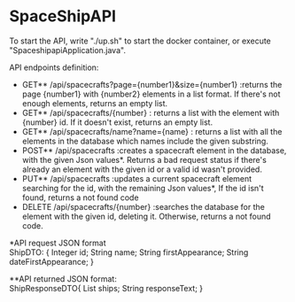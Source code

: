 # SpaceShipAPI

To start the API, write "./up.sh" to start the docker container, or execute "SpaceshipapiApplication.java".

API endpoints definition:
- GET** /api/spacecrafts?page={number1}&size={number1} :returns the page {number1} with {number2} elements in a list format. If there's not enough elements, returns an empty list.
- GET** /api/spacecrafts/{number} : returns a list with the element with {number} id. If it doesn't exist, returns an empty list.
- GET** /api/spacecrafts/name?name={name} : returns a list with all the elements in the database which names include the given substring.
- POST** /api/spacecrafts :creates a spacecraft element in the database, with the given Json values*. Returns a bad request status if there's already an element with the given id or a valid id wasn't provided.
- PUT** /api/spacecrafts :updates a current spacecraft element searching for the id, with the remaining Json values*, If the id isn't found, returns a not found code
- DELETE /api/spacecrafts/{number} :searches the database for the element with the given id, deleting it. Otherwise, returns a not found code.


*API request JSON format<br />
ShipDTO: {
    Integer id;
    String name;
    String firstAppearance;
    String dateFirstAppearance;
}


**API returned JSON format:<br />
ShipResponseDTO{
    List<ShipDTO> ships;
    String responseText;
}

